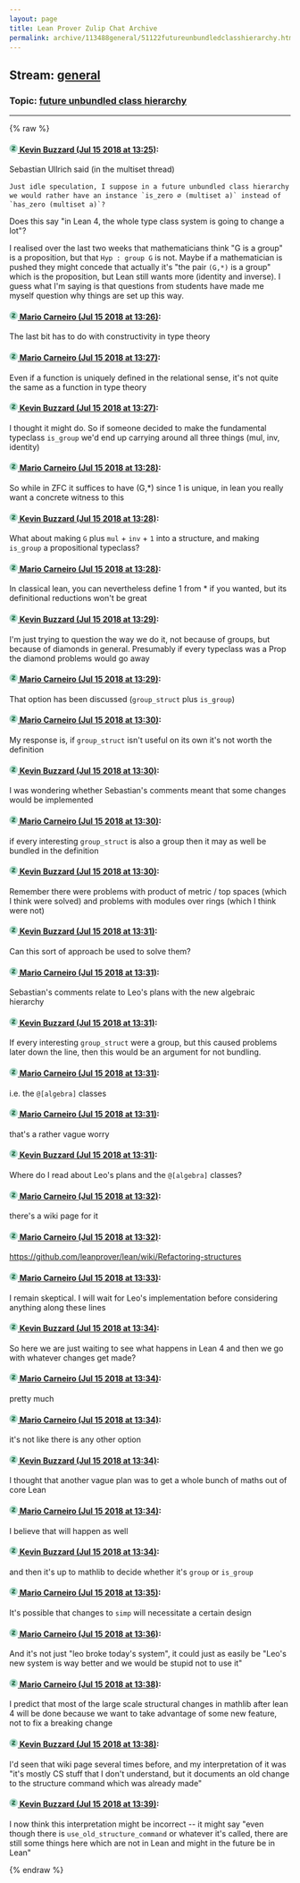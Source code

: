```yaml
---
layout: page
title: Lean Prover Zulip Chat Archive 
permalink: archive/113488general/51122futureunbundledclasshierarchy.html
---
```


## Stream: [general](index.html)
### Topic: [future unbundled class hierarchy](51122futureunbundledclasshierarchy.html)

---


{% raw %}
#### [![Click to go to Zulip](../../assets/img/zulip2.png) Kevin Buzzard (Jul 15 2018 at 13:25)](https://leanprover.zulipchat.com/#narrow/stream/113488-general/topic/future%20unbundled%20class%20hierarchy/near/129698387):
Sebastian Ullrich said (in the multiset thread)

```quote
Just idle speculation, I suppose in a future unbundled class hierarchy we would rather have an instance `is_zero ∅ (multiset a)` instead of `has_zero (multiset a)`?
```

Does this say "in Lean 4, the whole type class system is going to change a lot"? 

I realised over the last two weeks that mathematicians think "G is a group" is a proposition, but that `Hyp : group G` is not. Maybe if a mathematician is pushed they might concede that actually it's "the pair `(G,*)` is a group" which is the proposition, but Lean still wants more (identity and inverse). I guess what I'm saying is that questions from students have made me myself question why things are set up this way.

#### [![Click to go to Zulip](../../assets/img/zulip2.png) Mario Carneiro (Jul 15 2018 at 13:26)](https://leanprover.zulipchat.com/#narrow/stream/113488-general/topic/future%20unbundled%20class%20hierarchy/near/129698439):
The last bit has to do with constructivity in type theory

#### [![Click to go to Zulip](../../assets/img/zulip2.png) Mario Carneiro (Jul 15 2018 at 13:27)](https://leanprover.zulipchat.com/#narrow/stream/113488-general/topic/future%20unbundled%20class%20hierarchy/near/129698457):
Even if a function is uniquely defined in the relational sense, it's not quite the same as a function in type theory

#### [![Click to go to Zulip](../../assets/img/zulip2.png) Kevin Buzzard (Jul 15 2018 at 13:27)](https://leanprover.zulipchat.com/#narrow/stream/113488-general/topic/future%20unbundled%20class%20hierarchy/near/129698464):
I thought it might do. So if someone decided to make the fundamental typeclass `is_group` we'd end up carrying around all three things (mul, inv, identity)

#### [![Click to go to Zulip](../../assets/img/zulip2.png) Mario Carneiro (Jul 15 2018 at 13:28)](https://leanprover.zulipchat.com/#narrow/stream/113488-general/topic/future%20unbundled%20class%20hierarchy/near/129698510):
So while in ZFC it suffices to have (G,*) since 1 is unique, in lean you really want a concrete witness to this

#### [![Click to go to Zulip](../../assets/img/zulip2.png) Kevin Buzzard (Jul 15 2018 at 13:28)](https://leanprover.zulipchat.com/#narrow/stream/113488-general/topic/future%20unbundled%20class%20hierarchy/near/129698514):
What about making `G` plus `mul` + `inv` + `1` into a structure, and making `is_group` a propositional typeclass?

#### [![Click to go to Zulip](../../assets/img/zulip2.png) Mario Carneiro (Jul 15 2018 at 13:28)](https://leanprover.zulipchat.com/#narrow/stream/113488-general/topic/future%20unbundled%20class%20hierarchy/near/129698516):
In classical lean, you can nevertheless define 1 from * if you wanted, but its definitional reductions won't be great

#### [![Click to go to Zulip](../../assets/img/zulip2.png) Kevin Buzzard (Jul 15 2018 at 13:29)](https://leanprover.zulipchat.com/#narrow/stream/113488-general/topic/future%20unbundled%20class%20hierarchy/near/129698524):
I'm just trying to question the way we do it, not because of groups, but because of diamonds in general. Presumably if every typeclass was a Prop the diamond problems would go away

#### [![Click to go to Zulip](../../assets/img/zulip2.png) Mario Carneiro (Jul 15 2018 at 13:29)](https://leanprover.zulipchat.com/#narrow/stream/113488-general/topic/future%20unbundled%20class%20hierarchy/near/129698526):
That option has been discussed (`group_struct` plus `is_group`)

#### [![Click to go to Zulip](../../assets/img/zulip2.png) Mario Carneiro (Jul 15 2018 at 13:30)](https://leanprover.zulipchat.com/#narrow/stream/113488-general/topic/future%20unbundled%20class%20hierarchy/near/129698572):
My response is, if `group_struct` isn't useful on its own it's not worth the definition

#### [![Click to go to Zulip](../../assets/img/zulip2.png) Kevin Buzzard (Jul 15 2018 at 13:30)](https://leanprover.zulipchat.com/#narrow/stream/113488-general/topic/future%20unbundled%20class%20hierarchy/near/129698575):
I was wondering whether Sebastian's comments meant that some changes would be implemented

#### [![Click to go to Zulip](../../assets/img/zulip2.png) Mario Carneiro (Jul 15 2018 at 13:30)](https://leanprover.zulipchat.com/#narrow/stream/113488-general/topic/future%20unbundled%20class%20hierarchy/near/129698582):
if every interesting `group_struct` is also a group then it may as well be bundled in the definition

#### [![Click to go to Zulip](../../assets/img/zulip2.png) Kevin Buzzard (Jul 15 2018 at 13:30)](https://leanprover.zulipchat.com/#narrow/stream/113488-general/topic/future%20unbundled%20class%20hierarchy/near/129698584):
Remember there were problems with product of metric / top spaces (which I think were solved) and problems with modules over rings (which I think were not)

#### [![Click to go to Zulip](../../assets/img/zulip2.png) Kevin Buzzard (Jul 15 2018 at 13:31)](https://leanprover.zulipchat.com/#narrow/stream/113488-general/topic/future%20unbundled%20class%20hierarchy/near/129698590):
Can this sort of approach be used to solve them?

#### [![Click to go to Zulip](../../assets/img/zulip2.png) Mario Carneiro (Jul 15 2018 at 13:31)](https://leanprover.zulipchat.com/#narrow/stream/113488-general/topic/future%20unbundled%20class%20hierarchy/near/129698596):
Sebastian's comments relate to Leo's plans with the new algebraic hierarchy

#### [![Click to go to Zulip](../../assets/img/zulip2.png) Kevin Buzzard (Jul 15 2018 at 13:31)](https://leanprover.zulipchat.com/#narrow/stream/113488-general/topic/future%20unbundled%20class%20hierarchy/near/129698597):
If every interesting `group_struct` were a group, but this caused problems later down the line, then this would be an argument for not bundling.

#### [![Click to go to Zulip](../../assets/img/zulip2.png) Mario Carneiro (Jul 15 2018 at 13:31)](https://leanprover.zulipchat.com/#narrow/stream/113488-general/topic/future%20unbundled%20class%20hierarchy/near/129698598):
i.e. the `@[algebra]` classes

#### [![Click to go to Zulip](../../assets/img/zulip2.png) Mario Carneiro (Jul 15 2018 at 13:31)](https://leanprover.zulipchat.com/#narrow/stream/113488-general/topic/future%20unbundled%20class%20hierarchy/near/129698601):
that's a rather vague worry

#### [![Click to go to Zulip](../../assets/img/zulip2.png) Kevin Buzzard (Jul 15 2018 at 13:31)](https://leanprover.zulipchat.com/#narrow/stream/113488-general/topic/future%20unbundled%20class%20hierarchy/near/129698602):
Where do I read about Leo's plans and the `@[algebra]` classes?

#### [![Click to go to Zulip](../../assets/img/zulip2.png) Mario Carneiro (Jul 15 2018 at 13:32)](https://leanprover.zulipchat.com/#narrow/stream/113488-general/topic/future%20unbundled%20class%20hierarchy/near/129698641):
there's a wiki page for it

#### [![Click to go to Zulip](../../assets/img/zulip2.png) Mario Carneiro (Jul 15 2018 at 13:32)](https://leanprover.zulipchat.com/#narrow/stream/113488-general/topic/future%20unbundled%20class%20hierarchy/near/129698644):
https://github.com/leanprover/lean/wiki/Refactoring-structures

#### [![Click to go to Zulip](../../assets/img/zulip2.png) Mario Carneiro (Jul 15 2018 at 13:33)](https://leanprover.zulipchat.com/#narrow/stream/113488-general/topic/future%20unbundled%20class%20hierarchy/near/129698654):
I remain skeptical. I will wait for Leo's implementation before considering anything along these lines

#### [![Click to go to Zulip](../../assets/img/zulip2.png) Kevin Buzzard (Jul 15 2018 at 13:34)](https://leanprover.zulipchat.com/#narrow/stream/113488-general/topic/future%20unbundled%20class%20hierarchy/near/129698667):
So here we are just waiting to see what happens in Lean 4 and then we go with whatever changes get made?

#### [![Click to go to Zulip](../../assets/img/zulip2.png) Mario Carneiro (Jul 15 2018 at 13:34)](https://leanprover.zulipchat.com/#narrow/stream/113488-general/topic/future%20unbundled%20class%20hierarchy/near/129698695):
pretty much

#### [![Click to go to Zulip](../../assets/img/zulip2.png) Mario Carneiro (Jul 15 2018 at 13:34)](https://leanprover.zulipchat.com/#narrow/stream/113488-general/topic/future%20unbundled%20class%20hierarchy/near/129698698):
it's not like there is any other option

#### [![Click to go to Zulip](../../assets/img/zulip2.png) Kevin Buzzard (Jul 15 2018 at 13:34)](https://leanprover.zulipchat.com/#narrow/stream/113488-general/topic/future%20unbundled%20class%20hierarchy/near/129698699):
I thought that another vague plan was to get a whole bunch of maths out of core Lean

#### [![Click to go to Zulip](../../assets/img/zulip2.png) Mario Carneiro (Jul 15 2018 at 13:34)](https://leanprover.zulipchat.com/#narrow/stream/113488-general/topic/future%20unbundled%20class%20hierarchy/near/129698703):
I believe that will happen as well

#### [![Click to go to Zulip](../../assets/img/zulip2.png) Kevin Buzzard (Jul 15 2018 at 13:34)](https://leanprover.zulipchat.com/#narrow/stream/113488-general/topic/future%20unbundled%20class%20hierarchy/near/129698706):
and then it's up to mathlib to decide whether it's `group` or `is_group`

#### [![Click to go to Zulip](../../assets/img/zulip2.png) Mario Carneiro (Jul 15 2018 at 13:35)](https://leanprover.zulipchat.com/#narrow/stream/113488-general/topic/future%20unbundled%20class%20hierarchy/near/129698713):
It's possible that changes to `simp` will necessitate a certain design

#### [![Click to go to Zulip](../../assets/img/zulip2.png) Mario Carneiro (Jul 15 2018 at 13:36)](https://leanprover.zulipchat.com/#narrow/stream/113488-general/topic/future%20unbundled%20class%20hierarchy/near/129698767):
And it's not just "leo broke today's system", it could just as easily be "Leo's new system is way better and we would be stupid not to use it"

#### [![Click to go to Zulip](../../assets/img/zulip2.png) Mario Carneiro (Jul 15 2018 at 13:38)](https://leanprover.zulipchat.com/#narrow/stream/113488-general/topic/future%20unbundled%20class%20hierarchy/near/129698819):
I predict that most of the large scale structural changes in mathlib after lean 4 will be done because we want to take advantage of some new feature, not to fix a breaking change

#### [![Click to go to Zulip](../../assets/img/zulip2.png) Kevin Buzzard (Jul 15 2018 at 13:38)](https://leanprover.zulipchat.com/#narrow/stream/113488-general/topic/future%20unbundled%20class%20hierarchy/near/129698841):
I'd seen that wiki page several times before, and my interpretation of it was "it's mostly CS stuff that I don't understand, but it documents an old change to the structure command which was already made"

#### [![Click to go to Zulip](../../assets/img/zulip2.png) Kevin Buzzard (Jul 15 2018 at 13:39)](https://leanprover.zulipchat.com/#narrow/stream/113488-general/topic/future%20unbundled%20class%20hierarchy/near/129698852):
I now think this interpretation might be incorrect -- it might say "even though there is `use_old_structure_command` or whatever it's called, there are still some things here which are not in Lean and might in the future be in Lean"


{% endraw %}
